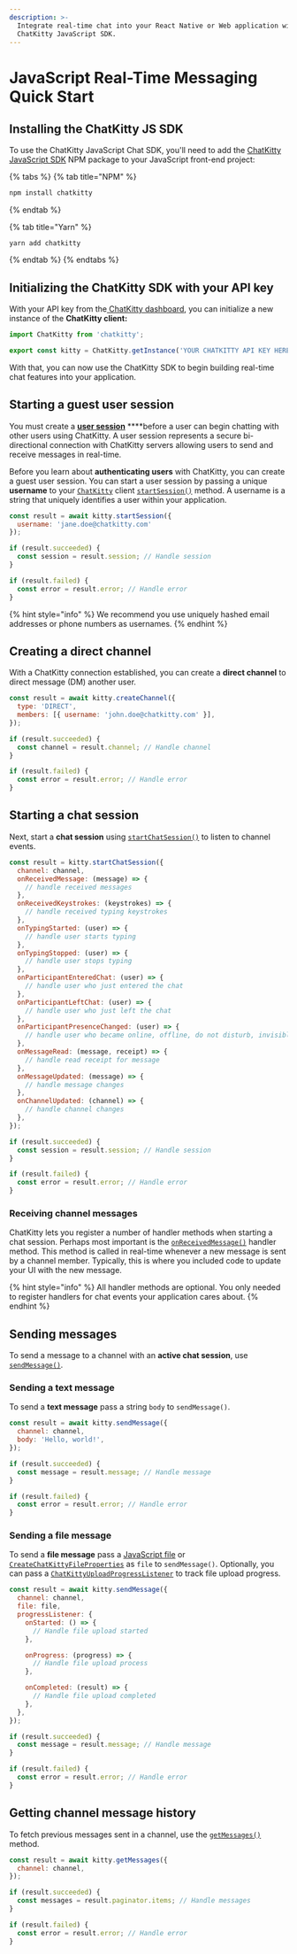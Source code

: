 ```yaml
---
description: >-
  Integrate real-time chat into your React Native or Web application with the
  ChatKitty JavaScript SDK.
---
```


# JavaScript Real-Time Messaging Quick Start

## Installing the ChatKitty JS SDK

To use the ChatKitty JavaScript Chat SDK, you'll need to add the [ChatKitty JavaScript SDK](https://www.npmjs.com/package/chatkitty) NPM package to your JavaScript front-end project:

{% tabs %}
{% tab title="NPM" %}
```bash
npm install chatkitty
```
{% endtab %}

{% tab title="Yarn" %}
```
yarn add chatkitty
```
{% endtab %}
{% endtabs %}

## Initializing the ChatKitty SDK with your API key

With your API key from the[ ChatKitty dashboard](https://dashboard.chatkitty.com/authorization/register), you can initialize a new instance of the **ChatKitty client:**

```javascript
import ChatKitty from 'chatkitty';

export const kitty = ChatKitty.getInstance('YOUR CHATKITTY API KEY HERE');
```

With that, you can now use the ChatKitty SDK to begin building real-time chat features into your application.

## Starting a guest user session

You must create a [**user session**](../concepts/user-sessions.md) ****before a user can begin chatting with other users using ChatKitty. A user session represents a secure bi-directional connection with ChatKitty servers allowing users to send and receive messages in real-time. 

Before you learn about **authenticating users** with ChatKitty, you can create a guest user session. You can start a user session by passing a unique **username** to your [`ChatKitty`](https://chatkitty.github.io/chatkitty-js/classes/chatkitty.chatkitty-1.html) client [`startSession()`](https://chatkitty.github.io/chatkitty-js/classes/chatkitty.chatkitty-1.html#startsession) method. A username is a string that uniquely identifies a user within your application.

```javascript
const result = await kitty.startSession({
  username: 'jane.doe@chatkitty.com'
});

if (result.succeeded) {
  const session = result.session; // Handle session
}

if (result.failed) {
  const error = result.error; // Handle error
}
```

{% hint style="info" %}
We recommend you use uniquely hashed email addresses or phone numbers as usernames.
{% endhint %}

## Creating a direct channel

With a ChatKitty connection established, you can create a **direct channel** to direct message \(DM\) another user.

```javascript
const result = await kitty.createChannel({
  type: 'DIRECT',
  members: [{ username: 'john.doe@chatkitty.com' }],
});

if (result.succeeded) {
  const channel = result.channel; // Handle channel
}

if (result.failed) {
  const error = result.error; // Handle error
}
```

## Starting a chat session

Next, start a **chat session** using [`startChatSession()`](https://chatkitty.github.io/chatkitty-js/classes/chatkitty.chatkitty-1.html#startchatsession) to listen to channel events.

```javascript
const result = kitty.startChatSession({
  channel: channel,
  onReceivedMessage: (message) => {
    // handle received messages
  },
  onReceivedKeystrokes: (keystrokes) => {
    // handle received typing keystrokes
  },
  onTypingStarted: (user) => {
    // handle user starts typing
  },
  onTypingStopped: (user) => {
    // handle user stops typing
  },
  onParticipantEnteredChat: (user) => {
    // handle user who just entered the chat
  },
  onParticipantLeftChat: (user) => {
    // handle user who just left the chat
  },
  onParticipantPresenceChanged: (user) => {
    // handle user who became online, offline, do not disturb, invisible
  },
  onMessageRead: (message, receipt) => {
    // handle read receipt for message
  },
  onMessageUpdated: (message) => {
    // handle message changes
  },
  onChannelUpdated: (channel) => {
    // handle channel changes
  },
});

if (result.succeeded) {
  const session = result.session; // Handle session
}

if (result.failed) {
  const error = result.error; // Handle error
}
```

### Receiving channel messages

ChatKitty lets you register a number of handler methods when starting a chat session. Perhaps most important is the [`onReceivedMessage()`](https://chatkitty.github.io/chatkitty-js/classes/chat_session.startchatsessionrequest.html#onreceivedmessage) handler method. This method is called in real-time whenever a new message is sent by a channel member. Typically, this is where you included code to update your UI with the new message.

{% hint style="info" %}
All handler methods are optional. You only needed to register handlers for chat events your application cares about.
{% endhint %}

## Sending messages

To send a message to a channel with an **active chat session**, use [`sendMessage()`](https://chatkitty.github.io/chatkitty-js/classes/chatkitty.chatkitty-1.html#sendmessage).

### Sending a text message

To send a **text message** pass a string `body` to `sendMessage()`.

```javascript
const result = await kitty.sendMessage({
  channel: channel,
  body: 'Hello, world!',
});

if (result.succeeded) {
  const message = result.message; // Handle message
}

if (result.failed) {
  const error = result.error; // Handle error
}
```

### Sending a file message

To send a **file message** pass a [JavaScript file](https://developer.mozilla.org/en-US/docs/Web/API/File) or [`CreateChatKittyFileProperties`](https://chatkitty.github.io/chatkitty-js/modules/file.html#createchatkittyfileproperties) as `file` to `sendMessage()`. Optionally, you can pass a [`ChatKittyUploadProgressListener`](https://chatkitty.github.io/chatkitty-js/interfaces/file.chatkittyuploadprogresslistener.html) to track file upload progress.

```javascript
const result = await kitty.sendMessage({
  channel: channel,
  file: file,
  progressListener: {
    onStarted: () => {
      // Handle file upload started
    },

    onProgress: (progress) => {
      // Handle file upload process
    },

    onCompleted: (result) => {
      // Handle file upload completed
    },
  },
});

if (result.succeeded) {
  const message = result.message; // Handle message
}

if (result.failed) {
  const error = result.error; // Handle error
}
```

## Getting channel message history

To fetch previous messages sent in a channel, use the [`getMessages()`](https://chatkitty.github.io/chatkitty-js/classes/chatkitty.chatkitty-1.html#getmessages) method.

```javascript
const result = await kitty.getMessages({
  channel: channel,
});

if (result.succeeded) {
  const messages = result.paginator.items; // Handle messages
}

if (result.failed) {
  const error = result.error; // Handle error
}
```

